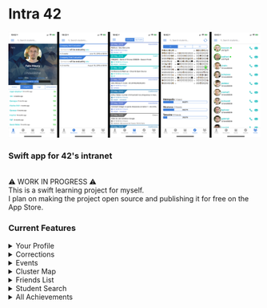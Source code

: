 # Intra 42

<img src="https://github.com/femaury/intra_42/raw/master/Screenshots/intra_42_main_screens_white.jpg"
     title="Intra 42 by Felix Maury" width="800">
     
### Swift app for 42's intranet

<br/>:warning: WORK IN PROGRESS :warning: <br/>
This is a swift learning project for myself. <br/>
I plan on making the project open source and publishing it for free on the App Store.

### Current Features
  <details><summary>Your Profile</summary>
    <ul>
      <li>Full Name</li>
      <li>Username</li>
      <li>Campus</li>
      <li>Piscine Year</li>
      <li>Picture</li>
      <li>Location</li>
      <li>Wallets</li>
      <li>Correction Points</li>
      <li>Level</li>
      <li>Cursuses</li>
      <li>Graded Projects</li>
      <li>Previous log locations and dates (with duration)</li>
      <li>Achievements</li>
    </ul>
  </details>
  <details><summary>Corrections</summary>
    <ul>
        <li>Your upcoming corrections</li>
    </ul>
  </details>
  <details><summary>Events</summary>
    <ul>
      <li>All Future Events</li>
      <li>Your Events</li>
      <li>Searchable by kind and name</li>
      <li>Possibility to add events to calendar</li>
    </ul>
  </details>
  <details><summary>Cluster Map</summary>
    <ul>
      <li>Zoomable map of all 3 Paris Clusters (a la Stud42)</li>
      <li>Info on how many people per cluster (x/271)</li>
      <li>Info on how many friends per cluster</li>
      <li>All connected user profiles can be shown</li>
    </ul>
  </details>
  <details><summary>Friends List</summary>
    <ul>
      <li>List of all your friends with current locations</li>
      <li>Possibility for direct call/text/email to all your friends</li>
    </ul>
  </details>
  <details><summary>Student Search</summary>
    <ul>
      <li>Search students of all campuses by username, first name and last name</li>
      <li>Shows students logins and pictures, with detailed profile on tap</li>
      <li>Possibility to add students to friends list directly from results page</li>
    </ul>
  </details>
  <details><summary>All Achievements</summary>
    <ul>
      <li>Searchable by tier and name</li>
      <li>Your achievements are highlighted</li>
    </ul>
  </details>
  
